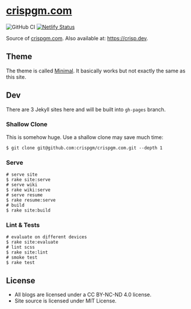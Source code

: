 # [crispgm.com](crispgm.com)

![GitHub CI](https://github.com/crispgm/resume/workflows/build/badge.svg)
[![Netlify Status](https://api.netlify.com/api/v1/badges/3cb069fc-ecc9-4da8-8ad1-435a9a75bee7/deploy-status)](https://app.netlify.com/sites/crispgm/deploys)

Source of [crispgm.com](https://crispgm.com/). Also available at: <https://crisp.dev>.

## Theme

The theme is called [Minimal](https://github.com/crispgm/minimal). It basically works but not exactly the same as this site.

## Dev

There are 3 Jekyll sites here and will be built into `gh-pages` branch.

### Shallow Clone

This is somehow huge. Use a shallow clone may save much time:

```shell
$ git clone git@github.com:crispgm/crispgm.com.git --depth 1
```

### Serve

```shell
# serve site
$ rake site:serve
# serve wiki
$ rake wiki:serve
# serve resume
$ rake resume:serve
# build
$ rake site:build
```

### Lint & Tests

```shell
# evaluate on different devices
$ rake site:evaluate
# lint scss
$ rake site:lint
# smoke test
$ rake test
```

## License

* All blogs are licensed under a CC BY-NC-ND 4.0 license.
* Site source is licensed under MIT License.
